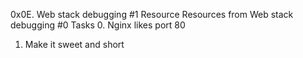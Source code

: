 0x0E. Web stack debugging #1
Resource
Resources from Web stack debugging #0
Tasks
0. Nginx likes port 80
1. Make it sweet and short
